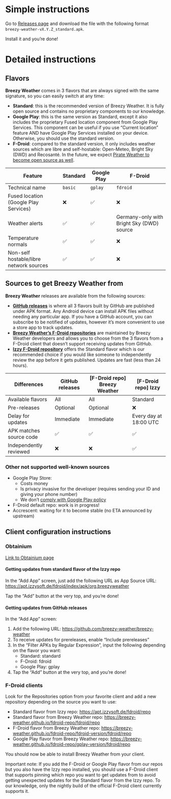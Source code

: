 # Simple instructions

Go to [Releases page](https://github.com/breezy-weather/breezy-weather/releases) and download the file with the following format `breezy-weather-vX.Y.Z_standard.apk`.

Install it and you’re done!


# Detailed instructions

## Flavors

**Breezy Weather** comes in 3 flavors that are always signed with the same signature, so you can easily switch at any time:
- **Standard**: this is the recommended version of Breezy Weather. It is fully open source and contains no proprietary components to our knowledge.
- **Google Play**: this is the same version as Standard, except it also includes the proprietary Fused location component from Google Play Services. This component can be useful if you use “Current location” feature AND have Google Play Services installed on your device. Otherwise, you should use the standard version.
- **F-Droid**: compared to the standard version, it only includes weather sources which are libre and self-hostable: Open-Meteo, Bright Sky (DWD) and Recosanté. In the future, we expect [Pirate Weather to become open source as well](https://docs.pirateweather.net/en/latest/roadmap/).

| Feature                                 | Standard | Google Play | F-Droid                                   |
|-----------------------------------------|----------|-------------|-------------------------------------------|
| Technical name                          | `basic`  | `gplay`     | `fdroid`                                  |
| Fused location (Google Play Services)   | ❌        | ✅           | ❌                                         |
| Weather alerts                          | ✅        | ✅           | Germany-only with Bright Sky (DWD) source |
| Temperature normals                     | ✅        | ✅           | ❌                                         |
| Non-self hostable/libre network sources | ✅        | ✅           | ❌                                         |


## Sources to get Breezy Weather from

**Breezy Weather** releases are available from the following sources:
- **[GitHub releases](https://github.com/breezy-weather/breezy-weather/releases)** is where all 3 flavors built by GitHub are published under APK format. Any Android device can install APK files without needing any particular app. If you have a GitHub account, you can subscribe to be notified of updates, however it’s more convenient to use a store app to track updates.
- **[Breezy Weather’s F-Droid repositories](https://github.com/breezy-weather/fdroid-repo/blob/main/README.md)** are maintained by Breezy Weather developers and allows you to choose from the 3 flavors from a F-Droid client that doesn’t support receiving updates from GitHub.
- **[Izzy F-Droid repository](https://apt.izzysoft.de/fdroid/index/info)** offers the Standard flavor which is our recommended choice if you would like someone to independently review the app before it gets published. Updates are fast (less than 24 hours).

| Differences             | GitHub releases | [F-Droid repo] Breezy Weather | [F-Droid repo] Izzy    |
|-------------------------|-----------------|-------------------------------|------------------------|
| Available flavors       | All             | All                           | Standard               |
| Pre-releases            | Optional        | Optional                      | ❌                      |
| Delay for updates       | Immediate       | Immediate                     | Every day at 18:00 UTC |
| APK matches source code | ✅               | ✅                             | ✅                      |
| Independently reviewed  | ❌               | ❌                             | ✅                      |

### Other not supported well-known sources

- Google Play Store:
  - Costs money
  - Is privacy invasive for the developer (requires sending your ID and giving your phone number)
  - We don’t [comply with Google Play policy](https://github.com/breezy-weather/breezy-weather/issues/31)
- F-Droid default repo: work is in progress!
- Accrescent: waiting for it to become stable (no ETA announced by upstream)


## Client configuration instructions

### Obtainium

[Link to Obtainium page](https://github.com/ImranR98/Obtainium/blob/main/README.md)

#### Getting updates from standard flavor of the Izzy repo

In the “Add App” screen, just add the following URL as App Source URL: https://apt.izzysoft.de/fdroid/index/apk/org.breezyweather

Tap the “Add” button at the very top, and you’re done!

#### Getting updates from GitHub releases

In the “Add App” screen:
1. Add the following URL: https://github.com/breezy-weather/breezy-weather
2. To receive updates for prereleases, enable “Include prereleases”
3. In the “Filter APKs by Regular Expression”, input the following depending on the flavor you want:
    - Standard: standard
    - F-Droid: fdroid
    - Google Play: gplay
4. Tap the “Add” button at the very top, and you’re done!


### F-Droid clients

Look for the Repositories option from your favorite client and add a new repository depending on the source you want to use:
   - Standard flavor from Izzy repo: https://apt.izzysoft.de/fdroid/repo
   - Standard flavor from Breezy Weather repo: https://breezy-weather.github.io/fdroid-repo/fdroid/repo
   - F-Droid flavor from Breezy Weather repo: https://breezy-weather.github.io/fdroid-repo/fdroid-version/fdroid/repo
   - Google Play flavor from Breezy Weather repo: https://breezy-weather.github.io/fdroid-repo/gplay-version/fdroid/repo

You should now be able to install Breezy Weather from your client.

Important note: If you add the F-Droid or Google Play flavor from our repos but you also have the Izzy repo installed, you should use a F-Droid client that supports pinning which repo you want to get updates from to avoid getting unexpected updates for the Standard flavor from the Izzy repo. To our knowledge, only the nightly build of the official F-Droid client currently supports it.
